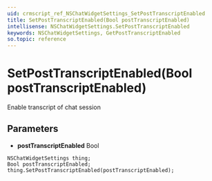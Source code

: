 ```yaml
---
uid: crmscript_ref_NSChatWidgetSettings_SetPostTranscriptEnabled
title: SetPostTranscriptEnabled(Bool postTranscriptEnabled)
intellisense: NSChatWidgetSettings.SetPostTranscriptEnabled
keywords: NSChatWidgetSettings, GetPostTranscriptEnabled
so.topic: reference
---
```


# SetPostTranscriptEnabled(Bool postTranscriptEnabled)

Enable transcript of chat session

## Parameters

* **postTranscriptEnabled** Bool

```crmscript
NSChatWidgetSettings thing;
Bool postTranscriptEnabled;
thing.SetPostTranscriptEnabled(postTranscriptEnabled);
```

